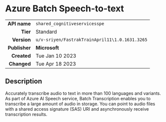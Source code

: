 # Azure Batch Speech-to-text
| | |
|-:|-|
|**API name**|`shared_cognitiveservicesspe`|
|**Tier**|Standard|
|**Version**|`u/v-sriyen/FastrakTrainApril11\1.0.1631.3265`|
|**Publisher**|**Microsoft**|
|**Created**|Tue Jan 10 2023|
|**Changed**|Tue Apr 18 2023|

## Description
Accurately transcribe audio to text in more than 100 languages and variants. As part of Azure AI Speech service, Batch Transcription enables you to transcribe a large amount of audio in storage. You can point to audio files with a shared access signature (SAS) URI and asynchronously receive transcription results.
